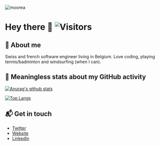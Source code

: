 ![moorea](https://github.com/Antoninj/Antoninj/mooreav2.jpg)

# Hey there 👋 ![Visitors](https://komarev.com/ghpvc/?username=antoninj&label=Visitors)

## :man: About me 
Swiss and french software engineer living in Belgium. Love coding, playing tennis/badminton and windsurfing (when I can).

## :mag_right: Meaningless stats about my GitHub activity 
[![Anurag's github stats](https://github-readme-stats.vercel.app/api?username=Antoninj&show_icons=true&count_private=true)](https://github.com/anuraghazra/github-readme-stats)

[![Top Langs](https://github-readme-stats.vercel.app/api/top-langs/?username=Antoninj&hide=html,jupyter%20notebook)](https://github.com/anuraghazra/github-readme-stats)

## 📬 Get in touch
- [Twitter](https://twitter.com/moanajsn)
- [Website](https://antoninjsn.netlify.app)
- [LinkedIn](https://www.linkedin.com/in/antoninj/)

